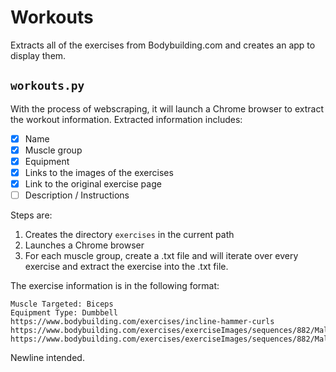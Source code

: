 # Workouts

Extracts all of the exercises from Bodybuilding.com and creates an app to display them.

## `workouts.py`

With the process of webscraping, it will launch a Chrome browser to extract the workout information.
Extracted information includes:
- [x] Name
- [x] Muscle group
- [x] Equipment
- [x] Links to the images of the exercises
- [x] Link to the original exercise page
- [ ] Description / Instructions

Steps are:
1. Creates the directory `exercises` in the current path
2. Launches a Chrome browser
3. For each muscle group, create a .txt file and will iterate over every exercise and extract 
   the exercise into the .txt file.

The exercise information is in the following format:
```Incline Hammer Curls
Muscle Targeted: Biceps
Equipment Type: Dumbbell
https://www.bodybuilding.com/exercises/incline-hammer-curls
https://www.bodybuilding.com/exercises/exerciseImages/sequences/882/Male/m/882_2.jpg
https://www.bodybuilding.com/exercises/exerciseImages/sequences/882/Male/m/882_1.jpg

```

Newline intended.
